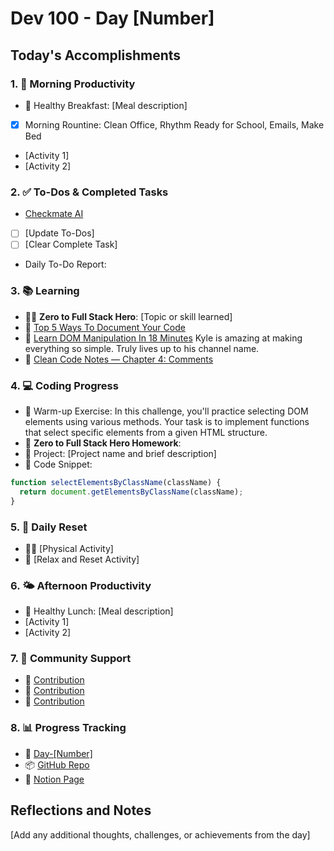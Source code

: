 # Dev 100 - Day [Number]

## Today's Accomplishments

### 1. 🌅 Morning Productivity

- 🍳 Healthy Breakfast: [Meal description]
- [x] Morning Rountine: Clean Office, Rhythm Ready for School, Emails, Make Bed
- [Activity 1]
- [Activity 2]

### 2. ✅ To-Dos & Completed Tasks

- [Checkmate AI](https://checkmate-ai.vercel.app/)
- [ ] [Update To-Dos]
- [ ] [Clear Complete Task]
- Daily To-Do Report:

### 3. 📚 Learning

- 🦸‍♂️ **Zero to Full Stack Hero**: [Topic or skill learned]
- 🔗 [Top 5 Ways To Document Your Code](https://www.youtube.com/watch?v=uPMxUnBjGG8)
- 🔗 [Learn DOM Manipulation In 18 Minutes](https://www.youtube.com/watch?v=y17RuWkWdn) Kyle is amazing at making everything so simple. Truly lives up to his channel name.
- 🔗 [Clean Code Notes — Chapter 4: Comments](https://medium.com/@akineralkan/clean-code-notes-chapter-4-comments-7db25fdd1055)

### 4. 💻 Coding Progress

- 🧠 Warm-up Exercise: In this challenge, you'll practice selecting DOM elements using various methods. Your task is to implement functions that select specific elements from a given HTML structure.
- 🏫 **Zero to Full Stack Hero Homework**:
- 🦺 Project: [Project name and brief description]
- 📝 Code Snippet:

```javascript
function selectElementsByClassName(className) {
  return document.getElementsByClassName(className);
}
```

### 5. 🔄 Daily Reset

- 🏋️‍♂️ [Physical Activity]
- 🧘 [Relax and Reset Activity]

### 6. 🌤️ Afternoon Productivity

- 🍱 Healthy Lunch: [Meal description]
- [Activity 1]
- [Activity 2]

### 7. 🤝 Community Support

- 🔗 [Contribution](URL)
- 🔗 [Contribution](URL)
- 🔗 [Contribution](URL)

### 8. 📊 Progress Tracking

- 🏫 [Day-[Number]](https://www.skool.com/universityofcode/dev-100-day-[Number])
- 📦 [GitHub Repo](https://github.com/Digitl-Alchemyst/dev100/blob/main/Day-[Number]/day[Number].md)
- 📄 [Notion Page](https://liberating-galley-48d.notion.site/Dev100-Coding-Lifestyle-Challenge-a85ec9fba3ce41f3b29d581a1a85d92b?pvs=4)

## Reflections and Notes

[Add any additional thoughts, challenges, or achievements from the day]
